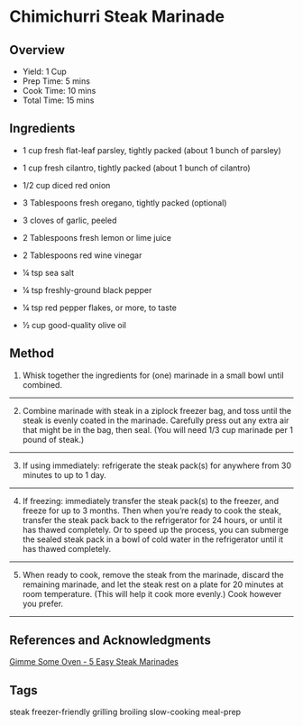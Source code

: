# Chimichurri Steak Marinade

## Overview

- Yield: 1 Cup
- Prep Time: 5 mins
- Cook Time: 10 mins
- Total Time: 15 mins

## Ingredients

- 1 cup fresh flat-leaf parsley, tightly packed (about 1 bunch of parsley)

- 1 cup fresh cilantro, tightly packed (about 1 bunch of cilantro)

- 1/2 cup diced red onion

- 3 Tablespoons fresh oregano, tightly packed (optional)

- 3 cloves of garlic, peeled

- 2 Tablespoons fresh lemon or lime juice

- 2 Tablespoons red wine vinegar

- ¼ tsp sea salt

- ¼ tsp freshly-ground black pepper

- ¼ tsp red pepper flakes, or more, to taste

- ½ cup good-quality olive oil

## Method

1. Whisk together the ingredients for (one) marinade in a small bowl until combined.
---
2. Combine marinade with steak in a ziplock freezer bag, and toss until the steak is evenly coated in the marinade.  Carefully press out any extra air that might be in the bag, then seal.  (You will need 1/3 cup marinade per 1 pound of steak.)
---
3. If using immediately: refrigerate the steak pack(s) for anywhere from 30 minutes to up to 1 day.
---
4. If freezing: immediately transfer the steak pack(s) to the freezer, and freeze for up to 3 months.  Then when you’re ready to cook the steak, transfer the steak pack back to the refrigerator for 24 hours, or until it has thawed completely.  Or to speed up the process, you can submerge the sealed steak pack in a bowl of cold water in the refrigerator until it has thawed completely.
---
5. When ready to cook, remove the steak from the marinade, discard the remaining marinade, and let the steak rest on a plate for 20 minutes at room temperature.  (This will help it cook more evenly.)  Cook however you prefer.
---

## References and Acknowledgments

[Gimme Some Oven - 5 Easy Steak Marinades](https://www.gimmesomeoven.com/5-easy-steak-marinades/)

## Tags
steak
freezer-friendly
grilling
broiling
slow-cooking
meal-prep
